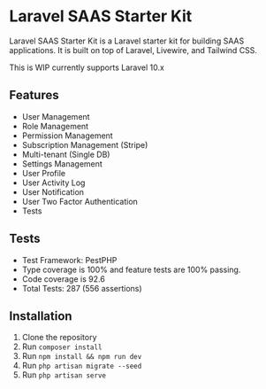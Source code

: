 # Laravel SAAS Starter Kit

Laravel SAAS Starter Kit is a Laravel starter kit for building SAAS applications. It is built on top of Laravel, Livewire, and Tailwind CSS.

This is WIP currently supports Laravel 10.x

## Features

- User Management
- Role Management
- Permission Management
- Subscription Management (Stripe)
- Multi-tenant (Single DB)
- Settings Management
- User Profile
- User Activity Log
- User Notification
- User Two Factor Authentication
- Tests

## Tests

- Test Framework: PestPHP
- Type coverage is 100% and feature tests are 100% passing.
- Code coverage is 92.6
- Total Tests: 287 (556 assertions)

## Installation

1. Clone the repository
2. Run `composer install`
3. Run `npm install && npm run dev`
4. Run `php artisan migrate --seed`
5. Run `php artisan serve`
